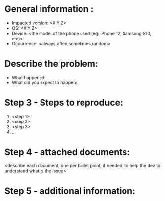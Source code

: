 # General information :
- Impacted version: <X.Y.Z>
- OS: <X.Y.Z>
- Device: <the model of the phone used (eg: iPhone 12, Samsung S10, etc)>
- Occurrence: <always,often,sometimes,random>

# Describe the problem:
- What happened: <Explain the problem you have encountered>
- What did you expect to happen: <Explain what should happen>

# Step 3 - Steps to reproduce:

1. <step 1>
2. <step 2>
3. <step 3>
4. ...

# Step 4 - attached documents:
<describe each document, one per bullet point, if needed, to help the dev to understand what is the issue>

# Step 5 - additional information:
<include here any additional information if needed>
